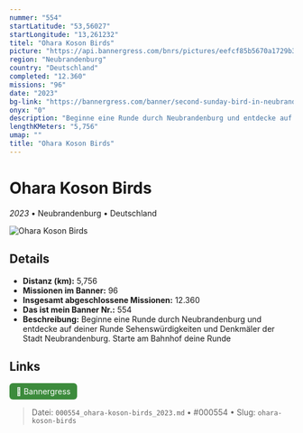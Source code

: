 ```yaml
---
nummer: "554"
startLatitude: "53,56027"
startLongitude: "13,261232"
titel: "Ohara Koson Birds"
picture: "https://api.bannergress.com/bnrs/pictures/eefcf85b5670a1729b3d511685c6789e"
region: "Neubrandenburg"
country: "Deutschland"
completed: "12.360"
missions: "96"
date: "2023"
bg-link: "https://bannergress.com/banner/second-sunday-bird-in-neubrandenburg-fff5"
onyx: "0"
description: "Beginne eine Runde durch Neubrandenburg und entdecke auf deiner Runde Sehenswürdigkeiten und Denkmäler der Stadt Neubrandenburg. Starte am Bahnhof deine Runde"
lengthKMeters: "5,756"
umap: ""
title: "Ohara Koson Birds"
---
```

# Ohara Koson Birds

*2023* • Neubrandenburg • Deutschland

![Ohara Koson Birds](https://api.bannergress.com/bnrs/pictures/eefcf85b5670a1729b3d511685c6789e)

## Details
- **Distanz (km):** 5,756
- **Missionen im Banner:** 96
- **Insgesamt abgeschlossene Missionen:** 12.360
- **Das ist mein Banner Nr.:** 554
- **Beschreibung:** Beginne eine Runde durch Neubrandenburg und entdecke auf deiner Runde Sehenswürdigkeiten und Denkmäler der Stadt Neubrandenburg. Starte am Bahnhof deine Runde


## Links
<div style="margin-top: 0.5em;">
<a href="https://bannergress.com/banner/second-sunday-bird-in-neubrandenburg-fff5" target="_blank" style="display:inline-block;margin-right:8px;padding:6px 12px;background-color:#3c8b3c;color:white;text-decoration:none;border-radius:6px;">🔗 Bannergress</a>

</div>


> Datei: `000554_ohara-koson-birds_2023.md` • #000554 • Slug: `ohara-koson-birds`
